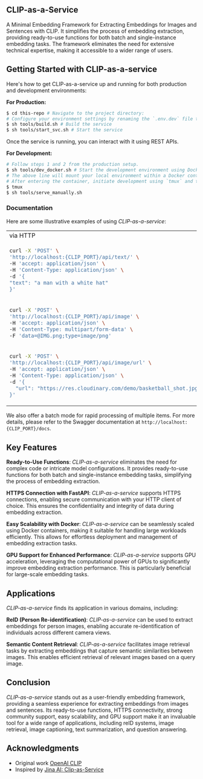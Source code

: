 ## CLIP-as-a-Service

A Minimal Embedding Framework for Extracting Embeddings for Images and Sentences with CLIP. It simplifies the process of embedding extraction, providing ready-to-use functions for both batch and single-instance embedding tasks. The framework eliminates the need for extensive technical expertise, making it accessible to a wider range of users.

## Getting Started with CLIP-as-a-service

Here's how to get CLIP-as-a-service up and running for both production and development environments:

**For Production:**

```bash
$ cd this-repo # Navigate to the project directory:
# Configure your environment settings by renaming the `.env.dev` file to `.env`.
$ sh tools/build.sh # Build the service
$ sh tools/start_svc.sh # Start the service
```
Once the service is running, you can interact with it using REST APIs.

**For Development:**

```bash
# Follow steps 1 and 2 from the production setup.
$ sh tools/dev_docker.sh # Start the development environment using Docker
# The above line will mount your local environment within a Docker container.
# After entering the container, initiate development using `tmux` and the provided script
$ tmux
$ sh tools/serve_manually.sh
```

### Documentation

Here are some illustrative examples of using _CLIP-as-a-service_:

<table>
<tr>
<td> via HTTP </td>
<td> via python </td>
</tr>
<tr>
<td>

```bash
curl -X 'POST' \
'http://localhost:{CLIP_PORT}/api/text/' \
-H 'accept: application/json' \
-H 'Content-Type: application/json' \
-d '{
"text": "a man with a white hat"
}'
```

</td>
<td>

```python
import request
url = f"http://localhost:{CLIP_PORT}/api/text/"
response = requests.post(url, json={"text": text})
response = response.json() 
```

</td>
</tr>

<tr>
<td>

```bash
curl -X 'POST' \
'http://localhost:{CLIP_PORT}/api/image' \
-H 'accept: application/json' \
-H 'Content-Type: multipart/form-data' \
-F 'data=@IMG.png;type=image/png'
```
</td>
<td>

```python
import request
url = f"http://localhost:{CLIP_PORT}/api/image/"
response = requests.post(url=url, files=[('data', open(filepath, 'rb'))])
response = response.json() 
```
</td>
</tr>
<tr>
<td>

```bash
curl -X 'POST' \
'http://localhost:{CLIP_PORT}/api/image/url' \
-H 'accept: application/json' \
-H 'Content-Type: application/json' \
-d '{
  "url": "https://res.cloudinary.com/demo/basketball_shot.jpg"
}'
```

</td>
<td>

```python
import request
image_url = 'https://res.cloudinary.com/demo/basketball_shot.jpg'
url = f"http://localhost:{CLIP_PORT}/api/image/url/"
response = requests.post(url, json={"url": image_url})
response = response.json() 
```

</td>
</tr>
</table>

We also offer a batch mode for rapid processing of multiple items. For more details, please refer to the Swagger documentation at `http://localhost:{CLIP_PORT}/docs`.

## Key Features

**Ready-to-Use Functions**: _CLIP-as-a-service_ eliminates the need for complex code or intricate model configurations. It provides ready-to-use functions for both batch and single-instance embedding tasks, simplifying the process of embedding extraction.

**HTTPS Connection with FastAPI**: _CLIP-as-a-service_ supports HTTPS connections, enabling secure communication with your HTTP client of choice. This ensures the confidentiality and integrity of data during embedding extraction.

**Easy Scalability with Docker**: _CLIP-as-a-service_ can be seamlessly scaled using Docker containers, making it suitable for handling large workloads efficiently. This allows for effortless deployment and management of embedding extraction tasks.

**GPU Support for Enhanced Performance**: _CLIP-as-a-service_ supports GPU acceleration, leveraging the computational power of GPUs to significantly improve embedding extraction performance. This is particularly beneficial for large-scale embedding tasks.

## Applications

_CLIP-as-a-service_ finds its application in various domains, including:

**ReID (Person Re-identification)**: _CLIP-as-a-service_ can be used to extract embeddings for person images, enabling accurate re-identification of individuals across different camera views.

**Semantic Content Retrieval**: _CLIP-as-a-service_ facilitates image retrieval tasks by extracting embeddings that capture semantic similarities between images. This enables efficient retrieval of relevant images based on a query image.

## Conclusion

_CLIP-as-a-service_ stands out as a user-friendly embedding framework, providing a seamless experience for extracting embeddings from images and sentences. Its ready-to-use functions, HTTPS connectivity, strong community support, easy scalability, and GPU support make it an invaluable tool for a wide range of applications, including reID systems, image retrieval, image captioning, text summarization, and question answering.

## Acknowledgments

- Original work [OpenAI CLIP]()
- Inspired by [Jina AI: Clip-as-Service]()
